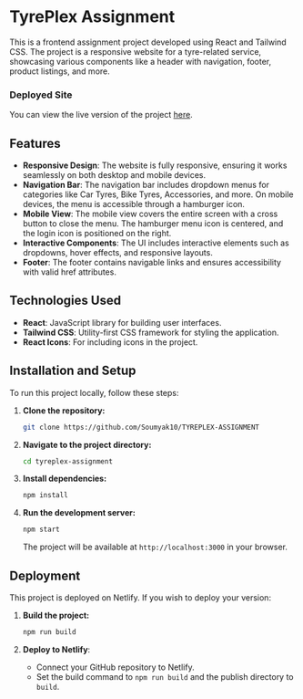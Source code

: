 # TyrePlex Assignment

This is a frontend assignment project developed using React and Tailwind CSS. The project is a responsive website for a tyre-related service, showcasing various components like a header with navigation, footer, product listings, and more.

### Deployed Site

You can view the live version of the project [here](https://master--soumya-tyreplex-assignment.netlify.app/).

## Features

-   **Responsive Design**: The website is fully responsive, ensuring it works seamlessly on both desktop and mobile devices.
-   **Navigation Bar**: The navigation bar includes dropdown menus for categories like Car Tyres, Bike Tyres, Accessories, and more. On mobile devices, the menu is accessible through a hamburger icon.
-   **Mobile View**: The mobile view covers the entire screen with a cross button to close the menu. The hamburger menu icon is centered, and the login icon is positioned on the right.
-   **Interactive Components**: The UI includes interactive elements such as dropdowns, hover effects, and responsive layouts.
-   **Footer**: The footer contains navigable links and ensures accessibility with valid href attributes.

## Technologies Used

-   **React**: JavaScript library for building user interfaces.
-   **Tailwind CSS**: Utility-first CSS framework for styling the application.
-   **React Icons**: For including icons in the project.

## Installation and Setup

To run this project locally, follow these steps:

1. **Clone the repository:**

    ```bash
    git clone https://github.com/Soumyak10/TYREPLEX-ASSIGNMENT
    ```

2. **Navigate to the project directory:**

    ```bash
    cd tyreplex-assignment
    ```

3. **Install dependencies:**

    ```bash
    npm install
    ```

4. **Run the development server:**

    ```bash
    npm start
    ```

    The project will be available at `http://localhost:3000` in your browser.

## Deployment

This project is deployed on Netlify. If you wish to deploy your version:

1. **Build the project:**

    ```bash
    npm run build
    ```

2. **Deploy to Netlify**:

    - Connect your GitHub repository to Netlify.
    - Set the build command to `npm run build` and the publish directory to `build`.
